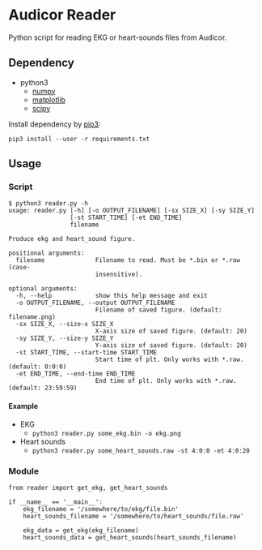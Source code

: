 # Audicor Reader
Python script for reading EKG or heart-sounds files from Audicor.

## Dependency
* python3
  * [numpy](http://www.numpy.org/)
  * [matplotlib](https://matplotlib.org/)
  * [scipy](https://www.scipy.org/)

Install dependency by [pip3](https://pypi.org/project/pip/):
```
pip3 install --user -r requirements.txt
```

## Usage
### Script
```
$ python3 reader.py -h                                    
usage: reader.py [-h] [-o OUTPUT_FILENAME] [-sx SIZE_X] [-sy SIZE_Y]
                 [-st START_TIME] [-et END_TIME]
                 filename

Produce ekg and heart_sound figure.

positional arguments:
  filename              Filename to read. Must be *.bin or *.raw (case-
                        insensitive).

optional arguments:
  -h, --help            show this help message and exit
  -o OUTPUT_FILENAME, --output OUTPUT_FILENAME
                        Filename of saved figure. (default: filename.png)
  -sx SIZE_X, --size-x SIZE_X
                        X-axis size of saved figure. (default: 20)
  -sy SIZE_Y, --size-y SIZE_Y
                        Y-axis size of saved figure. (default: 20)
  -st START_TIME, --start-time START_TIME
                        Start time of plt. Only works with *.raw. (default: 0:0:0)
  -et END_TIME, --end-time END_TIME
                        End time of plt. Only works with *.raw. (default: 23:59:59)
```
#### Example
* EKG
  * `python3 reader.py some_ekg.bin -o ekg.png`
* Heart sounds
  * `python3 reader.py some_heart_sounds.raw -st 4:0:0 -et 4:0:20`

### Module
```python3
from reader import get_ekg, get_heart_sounds

if __name__ == '__main__':
    ekg_filename = '/somewhere/to/ekg/file.bin'
    heart_sounds_filename = '/somewhere/to/heart_sounds/file.raw'

    ekg_data = get_ekg(ekg_filename)
    heart_sounds_data = get_heart_sounds(heart_sounds_filename)
```
